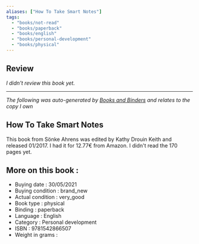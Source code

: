 ```yaml
---
aliases: ["How To Take Smart Notes"] 
tags: 
  - "books/not-read" 
  - "books/paperback" 
  - "books/english"
  - "books/personal-development"
  - "books/physical"
---
```

## Review
_I didn't review this book yet._

---
_The following was auto-generated by [Books and Binders](Books%20and%20Binders.md) and relates to the copy I own_
## How To Take Smart Notes
This book from Sönke Ahrens was edited by Kathy Drouin Keith and released 01/2017. I had it for 12.77€ from Amazon. I didn't read the 170 pages yet.

## More on this book :
- Buying date : 30/05/2021
- Buying condition : brand_new
- Actual condition : very_good
- Book type : physical
- Binding : paperback
- Language : English
- Category : Personal development
- ISBN : 9781542866507
- Weight in grams : 
